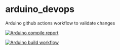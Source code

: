 # arduino_devops
Arduino github actions workflow to validate changes


[![Arduino compile report](https://github.com/magrathj/arduino_devops/actions/workflows/compile_report.yml/badge.svg)](https://github.com/magrathj/arduino_devops/actions/workflows/compile_report.yml)

[![Arduino build workflow](https://github.com/magrathj/arduino_devops/actions/workflows/arduino.yml/badge.svg)](https://github.com/magrathj/arduino_devops/actions/workflows/arduino.yml)

